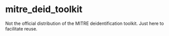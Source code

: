 # mitre_deid_toolkit
Not the official distribution of the MITRE deidentification toolkit. Just here to facilitate reuse.
